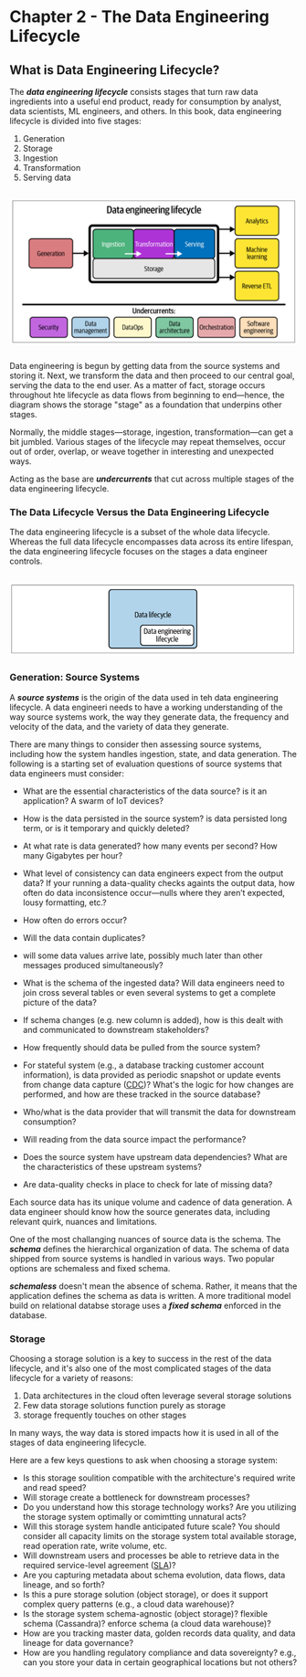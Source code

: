# Chapter 2 - The Data Engineering Lifecycle

## What is Data Engineering Lifecycle?

The ***data engineering lifecycle*** consists stages that turn raw data ingredients into a useful end product, ready for consumption by analyst, data scientists, ML engineers, and others. In this book, data engineering lifecycle is divided into five stages:

1. Generation
2. Storage
3. Ingestion
4. Transformation
5. Serving data

<img style="margin: 2em; display: block; margin-left: auto; margin-right: auto;" src="images/chapter1-1.png"  width="" height="">


Data engineering is begun by getting data from the source systems and storing it. Next, we transform the data and then proceed to our central goal, serving the data to the end user. As a matter of fact, storage occurs throughout hte lifecycle as data flows from beginning to end—hence, the diagram shows the storage "stage" as a foundation that underpins other stages.

Normally, the middle stages—storage, ingestion, transformation—can get a bit jumbled. Various stages of the lifecycle may repeat themselves, occur out of order, overlap, or weave together in interesting and unexpected ways.

Acting as the base are ***undercurrents*** that cut across multiple stages of the data engineering lifecycle.

### The Data Lifecycle Versus the Data Engineering Lifecycle

The data engineering lifecycle is a subset of the whole data lifecycle. Whereas the full data lifecycle encompasses data across its entire lifespan, the data engineering lifecycle focuses on the stages a data engineer controls.

<img style="margin: 2em; display: block; margin-left: auto; margin-right: auto;" src="images/chapter2-1.png"  width="" height="">


### Generation: Source Systems

A ***source systems*** is the origin of the data used in teh data engineering lifecycle. A data engineeri needs to have a working understanding of the way source systems work, the way they generate data, the frequency and velocity of the data, and the variety of data they generate.


There are many things to consider then assessing source systems, including how the system handles ingestion, state, and data generation. The following is a starting set of evaluation questions of source systems that data engineers must consider:

- What are the essential characteristics of the data source? is it an application? A swarm of IoT devices?

- How is the data persisted in the source system? is data persisted long term, or is it temporary and quickly deleted?

- At what rate is data generated? how many events per second? How many Gigabytes per hour?

- What level of consistency can data engineers expect from the output data? If your running a data-quality checks againts the output data, how often do data inconsistence occur—nulls where they aren’t expected, lousy formatting, etc.?

- How often do errors occur?

- Will the data contain duplicates?

- will some data values arrive late, possibly much later than other messages produced simultaneously?

- What is the schema of the ingested data? Will data engineers need to join cross several tables or even several systems to get a complete picture of the data?


- If schema changes (e.g. new column is added), how is this dealt with and communicated to downstream stakeholders?

- How frequently should data be pulled from the source system?

- For stateful system (e.g., a database tracking customer account information), is data provided as periodic snapshot or update events from change data capture ([CDC](https://www.qlik.com/us/change-data-capture/cdc-change-data-capture))? What's the logic for how changes are performed, and how are these tracked in the source database?

- Who/what is the data provider that will transmit the data for downstream consumption?

- Will reading from the data source impact the performance?

- Does the source system have upstream data dependencies? What are the characteristics of these upstream systems?

- Are data-quality checks in place to check for late of missing data?

Each source data has its unique volume and cadence of data generation. A data engineer should know how the source generates data, including relevant quirk, nuances and limitations.

One of the most challanging nuances of source data is the schema. The ***schema*** defines the hierarchical organization of data. The schema of data shipped from source systems is handled in various ways. Two popular options are schemaless and fixed schema.

***schemaless*** doesn't mean the absence of schema. Rather, it means that the application defines the schema as data is written. A more traditional model build on relational databse storage uses a ***fixed schema*** enforced in the database.


### Storage

Choosing a storage solution is a key to success in the rest of the data lifecycle, and it's also one of the most complicated stages of the data lifecycle for a variety of reasons:

1. Data architectures in the cloud often leverage several storage solutions
2. Few data storage solutions function purely as storage
3. storage frequently touches on other stages

In many ways, the way data is stored impacts how it is used in all of the stages of data engineering lifecycle.

Here are a few keys questions to ask when choosing a storage system:

- Is this storage soulition compatible with the architecture's required write and read speed?
- Will storage create a bottleneck for downstream processes?
- Do you understand how this storage technology works? Are you utilizing the storage system optimally or comimtting unnatural acts?
- Will this storage system handle anticipated future scale? You should consider all capacity limits on the storage system total available storage, read operation rate, write volume, etc.
- Will downstream users and processes be able to retrieve data in the required service-level agreement ([SLA](https://www.techtarget.com/searchitchannel/definition/service-level-agreement))?
- Are you capturing metadata about schema evolution, data flows, data lineage, and so forth? 
- Is this a pure storage solution (object storage), or does it support complex query patterns (e.g., a cloud data warehouse)?
- Is the storage system schema-agnostic (object storage)? flexible schema (Cassandra)? enforce schema (a cloud data warehouse)?
- How are you tracking master data, golden records data quality, and data lineage for data governance?
- How are you handling regulatory compliance and data sovereignty? e.g., can you store your data in certain geographical locations but not others?